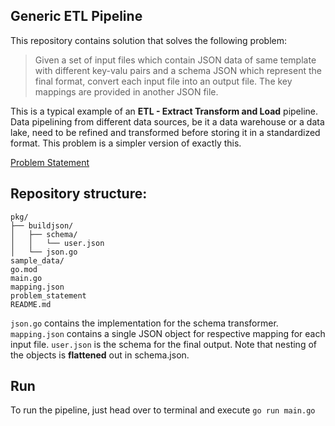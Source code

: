 ## Generic ETL Pipeline

This repository contains solution that solves the following problem:

> Given a set of input files which contain JSON data of same template with different key-valu pairs and a schema JSON which represent the final format, convert each input file into an output file. The key mappings are provided in another JSON file.

This is a typical example of an **ETL - Extract Transform and Load** pipeline. Data pipelining from different data sources, be it a data warehouse or a data lake, need to be refined and transformed before storing it in a standardized format. This problem is a simpler version of exactly this.

[Problem Statement](./problem_statement)

## Repository structure:

```text
pkg/
├── buildjson/
│   ├── schema/
│   │   └── user.json
│   └── json.go
sample_data/
go.mod
main.go
mapping.json
problem_statement
README.md
```

`json.go` contains the implementation for the schema transformer. `mapping.json` contains a single JSON object for respective mapping for each input file. `user.json` is the schema for the final output. Note that nesting of the objects 
is **flattened** out in schema.json.

## Run

To run the pipeline, just head over to terminal and execute `go run main.go`
